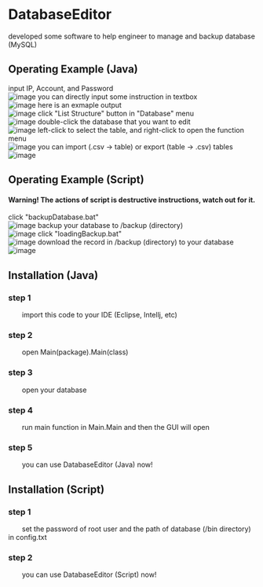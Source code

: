 # DatabaseEditor
developed some software to help engineer to manage and backup database (MySQL)


## Operating Example (Java)
input IP, Account, and Password  
![image](https://github.com/SNinjo/DatabaseEditor/blob/main/img/flowchart01.png)
you can directly input some instruction in textbox  
![image](https://github.com/SNinjo/DatabaseEditor/blob/main/img/flowchart02.png)
here is an exmaple output  
![image](https://github.com/SNinjo/DatabaseEditor/blob/main/img/flowchart03.png)
click "List Structure" button in "Database" menu  
![image](https://github.com/SNinjo/DatabaseEditor/blob/main/img/flowchart04.png)
double-click the database that you want to edit  
![image](https://github.com/SNinjo/DatabaseEditor/blob/main/img/flowchart05.png)
left-click to select the table, and right-click to open the function menu  
![image](https://github.com/SNinjo/DatabaseEditor/blob/main/img/flowchart06.png)
you can import (.csv -> table) or export (table -> .csv) tables  
![image](https://github.com/SNinjo/DatabaseEditor/blob/main/img/flowchart07.png)

## Operating Example (Script)
#### Warning! The actions of script is destructive instructions, watch out for it.  
click "backupDatabase.bat"  
![image](https://github.com/SNinjo/DatabaseEditor/blob/main/img/flowchart2-01.png)
backup your database to /backup (directory)  
![image](https://github.com/SNinjo/DatabaseEditor/blob/main/img/flowchart2-02.png)
click "loadingBackup.bat"  
![image](https://github.com/SNinjo/DatabaseEditor/blob/main/img/flowchart2-03.png)
download the record in /backup (directory) to your database  
![image](https://github.com/SNinjo/DatabaseEditor/blob/main/img/flowchart2-04.png)


## Installation (Java)

### step 1
&emsp;&emsp;import this code to your IDE (Eclipse, Intellj, etc)
### step 2
&emsp;&emsp;open Main(package).Main(class)
### step 3
&emsp;&emsp;open your database
### step 4
&emsp;&emsp;run main function in Main.Main and then the GUI will open
### step 5
&emsp;&emsp;you can use DatabaseEditor (Java) now!
  
  
## Installation (Script)

### step 1
&emsp;&emsp;set the password of root user and the path of database (/bin directory) in config.txt
### step 2
&emsp;&emsp;you can use DatabaseEditor (Script) now!
